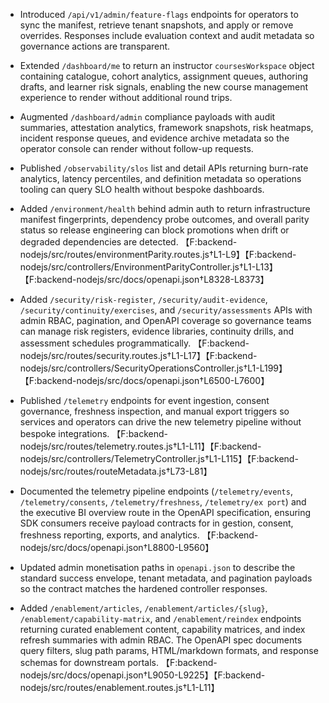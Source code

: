 - Introduced `/api/v1/admin/feature-flags` endpoints for operators to sync the manifest, retrieve tenant snapshots, and apply or remove overrides. Responses include evaluation context and audit metadata so governance actions are transparent.
- Extended `/dashboard/me` to return an instructor `coursesWorkspace` object containing catalogue, cohort analytics, assignment
  queues, authoring drafts, and learner risk signals, enabling the new course management experience to render without additional
  round trips.
- Augmented `/dashboard/admin` compliance payloads with audit summaries, attestation analytics, framework snapshots, risk heatmaps, incident response queues, and evidence archive metadata so the operator console can render without follow-up requests.
- Published `/observability/slos` list and detail APIs returning burn-rate analytics, latency percentiles, and definition metadata so operations tooling can query SLO health without bespoke dashboards.
- Added `/environment/health` behind admin auth to return infrastructure manifest fingerprints, dependency probe outcomes, and overall parity status so release engineering can block promotions when drift or degraded dependencies are detected. 【F:backend-nodejs/src/routes/environmentParity.routes.js†L1-L9】【F:backend-nodejs/src/controllers/EnvironmentParityController.js†L1-L13】【F:backend-nodejs/src/docs/openapi.json†L8328-L8373】
- Added `/security/risk-register`, `/security/audit-evidence`, `/security/continuity/exercises`, and `/security/assessments` APIs with admin RBAC, pagination, and OpenAPI coverage so governance teams can manage risk registers, evidence libraries, continuity drills, and assessment schedules programmatically. 【F:backend-nodejs/src/routes/security.routes.js†L1-L17】【F:backend-nodejs/src/controllers/SecurityOperationsController.js†L1-L199】【F:backend-nodejs/src/docs/openapi.json†L6500-L7600】
- Published `/telemetry` endpoints for event ingestion, consent governance, freshness inspection, and manual export triggers so services and operators can drive the new telemetry pipeline without bespoke integrations. 【F:backend-nodejs/src/routes/telemetry.routes.js†L1-L11】【F:backend-nodejs/src/controllers/TelemetryController.js†L1-L115】【F:backend-nodejs/src/routes/routeMetadata.js†L73-L81】
- Documented the telemetry pipeline endpoints (`/telemetry/events`, `/telemetry/consents`, `/telemetry/freshness`, `/telemetry/ex
port`) and the executive BI overview route in the OpenAPI specification, ensuring SDK consumers receive payload contracts for in
gestion, consent, freshness reporting, exports, and analytics. 【F:backend-nodejs/src/docs/openapi.json†L8800-L9560】

- Updated admin monetisation paths in `openapi.json` to describe the standard success envelope, tenant metadata, and pagination payloads so the contract matches the hardened controller responses.
- Added `/enablement/articles`, `/enablement/articles/{slug}`, `/enablement/capability-matrix`, and `/enablement/reindex` endpoints returning curated enablement content, capability matrices, and index refresh summaries with admin RBAC. The OpenAPI spec documents query filters, slug path params, HTML/markdown formats, and response schemas for downstream portals. 【F:backend-nodejs/src/docs/openapi.json†L9050-L9225】【F:backend-nodejs/src/routes/enablement.routes.js†L1-L11】
